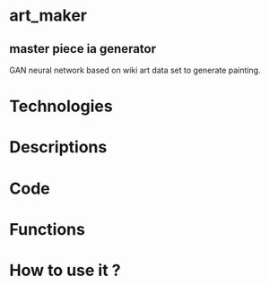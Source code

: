 # art_maker
## master piece ia generator

GAN neural network based on wiki art data set to generate painting.

# Technologies

# Descriptions

# Code

# Functions 

# How to use it ?


